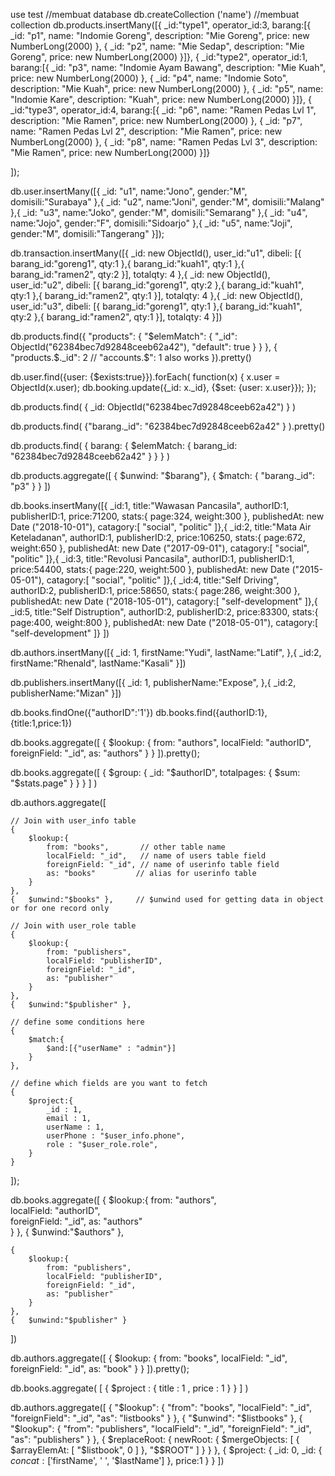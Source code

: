 use test //membuat database
db.createCollection ('name') //membuat collection
db.products.insertMany([{
    _id:"type1",
    operator_id:3,
    barang:[{
        _id: "p1",
        name: "Indomie Goreng",
        description: "Mie Goreng",
        price: new NumberLong(2000)
    },
    {
        _id: "p2",
        name: "Mie Sedap",
        description: "Mie Goreng",
        price: new NumberLong(2000)
    }]},
    {
        _id:"type2",
        operator_id:1,
        barang:[{
            _id: "p3",
            name: "Indomie Ayam Bawang",
            description: "Mie Kuah",
            price: new NumberLong(2000)
        },
        {
            _id: "p4",
            name: "Indomie Soto",
            description: "Mie Kuah",
            price: new NumberLong(2000)
        },
        {
            _id: "p5",
            name: "Indomie Kare",
            description: "Kuah",
            price: new NumberLong(2000)
        }]},
        {
            _id:"type3",
            operator_id:4,
            barang:[{
                _id: "p6",
                name: "Ramen Pedas Lvl 1",
                description: "Mie Ramen",
                price: new NumberLong(2000)
            },
            {
                _id: "p7",
                name: "Ramen Pedas Lvl 2",
                description: "Mie Ramen",
                price: new NumberLong(2000)
            },
            {
                _id: "p8",
                name: "Ramen Pedas Lvl 3",
                description: "Mie Ramen",
                price: new NumberLong(2000)
            }]}
  
]);

db.user.insertMany([{
    _id: "u1",
    name:"Jono",
    gender:"M",
    domisili:"Surabaya"
},{
    _id: "u2",
    name:"Joni",
    gender:"M",
    domisili:"Malang"
},{
    _id: "u3",
    name:"Joko",
    gender:"M",
    domisili:"Semarang"
},{
    _id: "u4",
    name:"Jojo",
    gender:"F",
    domisili:"Sidoarjo"
},{
    _id: "u5",
    name:"Joji",
    gender:"M",
    domisili:"Tangerang"
}]);

db.transaction.insertMany([{
_id: new ObjectId(),
user_id:"u1",
dibeli: [{
    barang_id:"goreng1",
    qty:1
},{
    barang_id:"kuah1",
    qty:1
},{
    barang_id:"ramen2",
    qty:2
}],
totalqty: 4
},{
    _id: new ObjectId(),
    user_id:"u2",
    dibeli: [{
        barang_id:"goreng1",
        qty:2
    },{
        barang_id:"kuah1",
        qty:1
    },{
        barang_id:"ramen2",
        qty:1
    }],
    totalqty: 4
    },{
        _id: new ObjectId(),
        user_id:"u3",
        dibeli: [{
            barang_id:"goreng1",
            qty:1
        },{
            barang_id:"kuah1",
            qty:2
        },{
            barang_id:"ramen2",
            qty:1
        }],
        totalqty: 4
}])

db.products.find({
    "products": {
      "$elemMatch": {
        "_id": ObjectId("62384bec7d92848ceeb62a42"),
        "default": true
      }
    }
  }, {
    "products.$._id": 2 // "accounts.$": 1 also works
}).pretty()

  db.user.find({user: {$exists:true}}).forEach( function(x) {
    x.user = ObjectId(x.user);
    db.booking.update({_id: x._id}, {$set: {user: x.user}});
});

db.products.find( { _id: ObjectId("62384bec7d92848ceeb62a42") } )

db.products.find( {"barang._id": "62384bec7d92848ceeb62a42" } ).pretty()

db.products.find(
    { barang: { $elemMatch: { barang_id: "62384bec7d92848ceeb62a42" } } }
 )

 db.products.aggregate([
    { $unwind: "$barang"},
    {
        $match: {
            "barang._id": "p3"
        }
    }
])

db.books.insertMany([{
    _id:1,
    title:"Wawasan Pancasila",
    authorID:1,
    publisherID:1,
    price:71200,
    stats:{
        page:324,
        weight:300
    },
    publishedAt: new Date ("2018-10-01"),
    catagory:[
        "social",
        "politic"
    ]},{
    _id:2,
    title:"Mata Air Keteladanan",
    authorID:1, 
    publisherID:2,
    price:106250,
    stats:{
        page:672,
        weight:650
    },
    publishedAt: new Date ("2017-09-01"),
    catagory:[
        "social",
        "politic"
    ]},{
    _id:3,
    title:"Revolusi Pancasila",
    authorID:1,
    publisherID:1,
    price:54400,
    stats:{
        page:220,
        weight:500
    },
    publishedAt: new Date ("2015-05-01"),
    catagory:[
        "social",
        "politic"
    ]},{
    _id:4,
    title:"Self Driving",
    authorID:2,
    publisherID:1,
    price:58650,
    stats:{
        page:286,
        weight:300
    },
    publishedAt: new Date ("2018-105-01"),
    catagory:[
        "self-development"
    ]},{
    _id:5,
    title:"Self Distruption",
    authorID:2,
    publisherID:2,
    price:83300,
    stats:{
        page:400,
        weight:800
    },
    publishedAt: new Date ("2018-05-01"),
    catagory:[
        "self-development"
    ]}
])

db.authors.insertMany([{
    _id: 1,
    firstName:"Yudi",
    lastName:"Latif",
},{
    _id:2,
    firstName:"Rhenald",
    lastName:"Kasali"
}])

db.publishers.insertMany([{
    _id: 1,
    publisherName:"Expose",
},{
    _id:2,
    publisherName:"Mizan"
}])


db.books.findOne({"authorID":'1'})
db.books.find({authorID:1},{title:1,price:1})

db.books.aggregate([
    { $lookup:
        {
           from: "authors",
           localField: "authorID",
           foreignField: "_id",
           as: "authors"
        }
    }
]).pretty();

db.books.aggregate([ { 
    $group: { 
        _id: "$authorID",
        totalpages: { 
            $sum: "$stats.page" 
        } 
    } 
} ] )

db.authors.aggregate([

    // Join with user_info table
    {
        $lookup:{
            from: "books",       // other table name
            localField: "_id",   // name of users table field
            foreignField: "_id", // name of userinfo table field
            as: "books"         // alias for userinfo table
        }
    },
    {   $unwind:"$books" },     // $unwind used for getting data in object or for one record only

    // Join with user_role table
    {
        $lookup:{
            from: "publishers", 
            localField: "publisherID", 
            foreignField: "_id",
            as: "publisher"
        }
    },
    {   $unwind:"$publisher" },

    // define some conditions here 
    {
        $match:{
            $and:[{"userName" : "admin"}]
        }
    },

    // define which fields are you want to fetch
    {   
        $project:{
            _id : 1,
            email : 1,
            userName : 1,
            userPhone : "$user_info.phone",
            role : "$user_role.role",
        } 
    }
]);

db.books.aggregate([
    {
        $lookup:{
            from: "authors",      
            localField: "authorID",  
            foreignField: "_id", 
            as: "authors"       
        }
    },
    {   $unwind:"$authors" },

    {
        $lookup:{
            from: "publishers", 
            localField: "publisherID", 
            foreignField: "_id",
            as: "publisher"
        }
    },
    {   $unwind:"$publisher" }

])

db.authors.aggregate([
    { $lookup:
        {
           from: "books",
           localField: "_id",
           foreignField: "_id",
           as: "book"
        }
    }
]).pretty();

db.books.aggregate( [ { $project : { title : 1 , price : 1 } } ] )

db.authors.aggregate([
    {
      "$lookup": {
        "from": "books",
        "localField": "_id",
        "foreignField": "_id",
        "as": "listbooks"
      }
    },
    {
      "$unwind": "$listbooks"
    },
    {
      "$lookup": {
        "from": "publishers",
        "localField": "_id",
        "foreignField": "_id",
        "as": "publishers"
      }
    },
   {
      $replaceRoot: { newRoot: { $mergeObjects: [ { $arrayElemAt: [ "$listbook", 0 ] }, "$$ROOT" ] } }
   },
    {
      $project: {
        _id: 0,
        _id: {
            $concat: ['$firstName', ' ', '$lastName']
        },
        price:1
      }
    }
])

